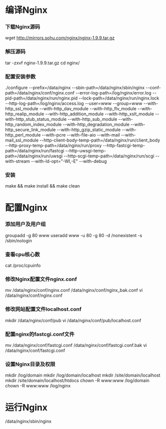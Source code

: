 # 编译Nginx

### 下载Nginx源码
wget http://mirrors.sohu.com/nginx/nginx-1.9.9.tar.gz

### 解压源码
tar -zxvf nginx-1.9.9.tar.gz
cd nginx/

### 配置安装参数
./configure --prefix=/data/nginx --sbin-path=/data/nginx/sbin/nginx --conf-path=/data/nginx/conf/nginx.conf --error-log-path=/log/nginx/error.log --pid-path=/data/nginx/run/nginx.pid --lock-path=/data/nginx/run/nginx.lock --http-log-path=/log/nginx/access.log --user=www --group=www --with-http_ssl_module --with-http_dav_module --with-http_flv_module --with-http_realip_module --with-http_addition_module --with-http_xslt_module --with-http_stub_status_module --with-http_sub_module --with-http_random_index_module --with-http_degradation_module --with-http_secure_link_module --with-http_gzip_static_module --with-http_perl_module --with-pcre --with-file-aio --with-mail --with-mail_ssl_module --http-client-body-temp-path=/data/nginx/run/client_body --http-proxy-temp-path=/data/nginx/run/proxy --http-fastcgi-temp-path=/data/nginx/run/fastcgi --http-uwsgi-temp-path=/data/nginx/run/uwsgi --http-scgi-temp-path=/data/nginx/run/scgi --with-stream --with-ld-opt="-Wl,-E"  --with-debug

### 安装
make && make install && make clean


# 配置Nginx

### 添加用户及用户组
groupadd -g 80 www
useradd www -u 80 -g 80 -d /nonexistent -s /sbin/nologin

### 查看cpu核心数
cat /proc/cpuinfo

### 修改Nginx配置文件nginx.conf 
mv /data/nginx/conf/nginx.conf /data/nginx/conf/nginx_bak.conf
vi /data/nginx/conf/nginx.conf

### 修改网站配置文件localhost.conf
mkdir /data/nginx/conf/pub
vi /data/nginx/conf/pub/localhost.conf 

### 配置nginx的fastcgi.conf文件
mv /data/nginx/conf/fastcgi.conf /data/nginx/conf/fastcgi.conf.bak
vi /data/nginx/conf/fastcgi.conf

### 设置Nginx目录及权限
mkdir /log/domain
mkdir /log/domain/localhost
mkdir /site/domain/localhost
mkdir /site/domain/localhost/htdocs
chown -R www:www /log/domain
chown -R www:www /log/nginx


# 运行Nginx
/data/nginx/sbin/nginx